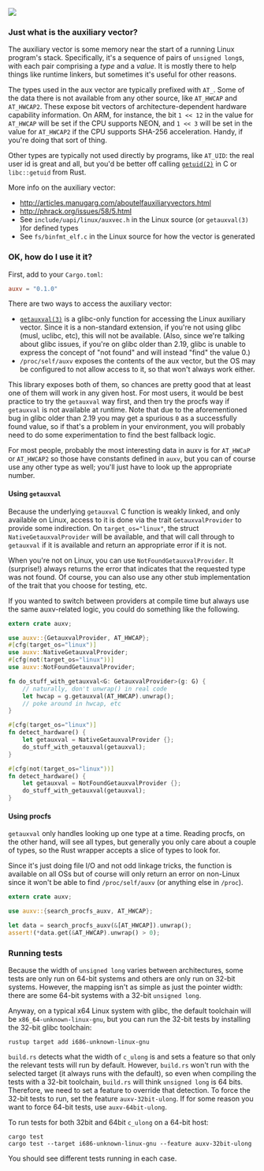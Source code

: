 ![](https://img.shields.io/crates/v/auxv.svg)

### Just what is the auxiliary vector?

The auxiliary vector is some memory near the start of a running Linux program's stack. Specifically, it's a sequence of pairs of `unsigned long`s, with each pair comprising a *type* and a *value*. It is mostly there to help things like runtime linkers, but sometimes it's useful for other reasons.

The types used in the aux vector are typically prefixed with `AT_`. Some of the data there is not available from any other source, like `AT_HWCAP` and `AT_HWCAP2`. These expose bit vectors of architecture-dependent hardware capability information. On ARM, for instance, the bit `1 << 12` in the value for `AT_HWCAP` will be set if the CPU supports NEON, and `1 << 3` will be set in the value for `AT_HWCAP2` if the CPU supports SHA-256 acceleration. Handy, if you're doing that sort of thing.

Other types are typically not used directly by programs, like `AT_UID`: the real user id is great and all, but you'd be better off calling [`getuid(2)`](https://linux.die.net/man/2/getuid) in C or `libc::getuid` from Rust. 

More info on the auxiliary vector:

- http://articles.manugarg.com/aboutelfauxiliaryvectors.html
- http://phrack.org/issues/58/5.html
- See `include/uapi/linux/auxvec.h` in the Linux source (or `getauxval(3)` )for defined types
- See `fs/binfmt_elf.c` in the Linux source for how the vector is generated

### OK, how do I use it it?

First, add to your `Cargo.toml`:

```toml
auxv = "0.1.0"
```

There are two ways to access the auxiliary vector:

- [`getauxval(3)`](https://linux.die.net/man/3/getauxval) is a glibc-only function for accessing the Linux auxiliary vector. Since it is a non-standard extension, if you're not using glibc (musl, uclibc, etc), this will not be available. (Also, since we're talking about glibc issues, if you're on glibc older than 2.19, glibc is unable to express the concept of "not found" and will instead "find" the value 0.)
- `/proc/self/auxv` exposes the contents of the aux vector, but the OS may be configured to not allow access to it, so that won't always work either.

This library exposes both of them, so chances are pretty good that at least one of them will work in any given host. For most users, it would be best practice to try the `getauxval` way first, and then try the procfs way if `getauxval` is not available at runtime. Note that due to the aforementioned bug in glibc older than 2.19 you may get a spurious `0` as a successfully found value, so if that's a problem in your environment, you will probably need to do some experimentation to find the best fallback logic.

For most people, probably the most interesting data in auxv is for `AT_HWCaP` or `AT_HWCAP2` so those have constants defined in `auxv`, but you can of course use any other type as well; you'll just have to look up the appropriate number.

#### Using `getauxval`

Because the underlying `getauxval` C function is weakly linked, and only available on Linux, access to it is done via the trait `GetauxvalProvider` to provide some indirection. On `target_os="linux"`, the struct `NativeGetauxvalProvider` will be available, and that will call through to `getauxval` if it is available and return an appropriate error if it is not.

When you're not on Linux, you can use `NotFoundGetauxvalProvider`. It (surprise!) always returns the error that indicates that the requested type was not found. Of course, you can also use any other stub implementation of the trait that you choose for testing, etc.

If you wanted to switch between providers at compile time but always use the same auxv-related logic, you could do something like the following.

```rust
extern crate auxv;

use auxv::{GetauxvalProvider, AT_HWCAP};
#[cfg(target_os="linux")]
use auxv::NativeGetauxvalProvider;
#[cfg(not(target_os="linux"))]
use auxv::NotFoundGetauxvalProvider;

fn do_stuff_with_getauxval<G: GetauxvalProvider>(g: G) {
    // naturally, don't unwrap() in real code
    let hwcap = g.getauxval(AT_HWCAP).unwrap();
    // poke around in hwcap, etc
}

#[cfg(target_os="linux")]
fn detect_hardware() {
    let getauxval = NativeGetauxvalProvider {};
    do_stuff_with_getauxval(getauxval);
}

#[cfg(not(target_os="linux"))]
fn detect_hardware() {
    let getauxval = NotFoundGetauxvalProvider {};
    do_stuff_with_getauxval(getauxval);
}
```

#### Using procfs

`getauxval` only handles looking up one type at a time. Reading procfs, on the other hand, will see all types, but generally you only care about a couple of types, so the Rust wrapper accepts a slice of types to look for.

Since it's just doing file I/O and not odd linkage tricks, the function is available on all OSs but of course will only return an error on non-Linux since it won't be able to find `/proc/self/auxv` (or anything else in `/proc`).

```rust
extern crate auxv;

use auxv::{search_procfs_auxv, AT_HWCAP};

let data = search_procfs_auxv(&[AT_HWCAP]).unwrap();
assert!(*data.get(&AT_HWCAP).unwrap() > 0);
```

### Running tests

Because the width of `unsigned long` varies between architectures, some tests are only run on 64-bit systems and others are only run on 32-bit systems. However, the mapping isn't as simple as just the pointer width: there are some 64-bit systems with a 32-bit `unsigned long`.
 
 Anyway, on a typical x64 Linux system with glibc, the default toolchain will be `x86_64-unknown-linux-gnu`, but you can run the 32-bit tests by installing the 32-bit glibc toolchain:

```
rustup target add i686-unknown-linux-gnu
```

`build.rs` detects what the width of `c_ulong` is and sets a feature so that only the relevant tests will run by default. However, `build.rs` won't run with the selected target (it always runs with the default), so even when compiling the tests with a 32-bit toolchain, `build.rs` will think `unsigned long` is 64 bits. Therefore, we need to set a feature to override that detection. To force the 32-bit tests to run, set the feature `auxv-32bit-ulong`. If for some reason you want to force 64-bit tests, use `auxv-64bit-ulong`.

To run tests for both 32bit and 64bit `c_ulong` on a 64-bit host:

```
cargo test
cargo test --target i686-unknown-linux-gnu --feature auxv-32bit-ulong
```

You should see different tests running in each case.

